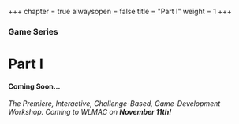 +++
chapter = true
alwaysopen = false
title = "Part I"
weight = 1
+++
 
### Game Series
# Part I

#### Coming Soon...
*The Premiere, Interactive, Challenge-Based, Game-Development Workshop. Coming to WLMAC on **November 11th!***

<div>

</div>